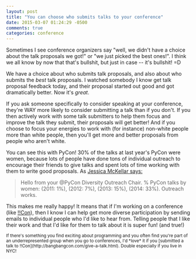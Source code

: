 ```yaml
---
layout: post
title: "You can choose who submits talks to your conference"
date: 2015-03-07 01:24:29 -0500
comments: true
categories: conference
---
```


Sometimes I see conference organizers say "well, we didn't have a choice about
the talk proposals we got!" or "we just picked the best ones!". I think we all
know by now that that's bullshit, but just in case -- it's bullshit! =D

We have a choice about who submits talk proposals, and also about who submits
the *best* talk proposals. I watched somebody I know get talk proposal feedback
today, and their proposal started out good and got dramatically better. Now
it's *great*.

If you ask someone specifically to consider speaking at your conference,
they're WAY more likely to consider submitting a talk than if you don't. If you
then actively work with some talk submitters to help them focus and improve the
talk they submit, their proposals will get better! And if you choose to focus
your energies to work with (for instance) non-white people more than white
people, then you'll get more and better proposals from people who aren't white.

You can see this with PyCon! 30% of the talks at last year's PyCon were women,
because lots of people have done tons of individual outreach to encourage their
friends to give talks and spent lots of time working with them to write good
proposals. As [Jessica McKellar says:](https://twitter.com/jessicamckellar/status/413009020522221568)

> Hello from your @PyCon Diversity Outreach Chair. % PyCon talks by women:
> (2011: 1%), (2012: 7%), (2013: 15%), (2014: 33%). Outreach works.

This makes me really happy! It means that if I'm working on a conference (like
[!!Con](http://bangbangcon.com)), then I know I can help get more diverse
participation by sending emails to individual people who I'd like to hear from.
Telling people that I like their work and that I'd like for them to talk about
it is super fun! (and true!)

<small>
If there's something you find exciting about programming and you often find
you're part of an underrepresented group when you go to conferences, I'd *love*
it if you [submitted a talk to !!Con](http://bangbangcon.com/give-a-talk.html).
Double especially if you live in NYC!
</small>

